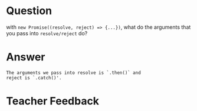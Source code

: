 # Question
with `new Promise((resolve, reject) => {...})`, what do the arguments that you pass into `resolve/reject` do?

# Answer
    The arguments we pass into resolve is `.then()` and 
    reject is `.catch()'.

# Teacher Feedback